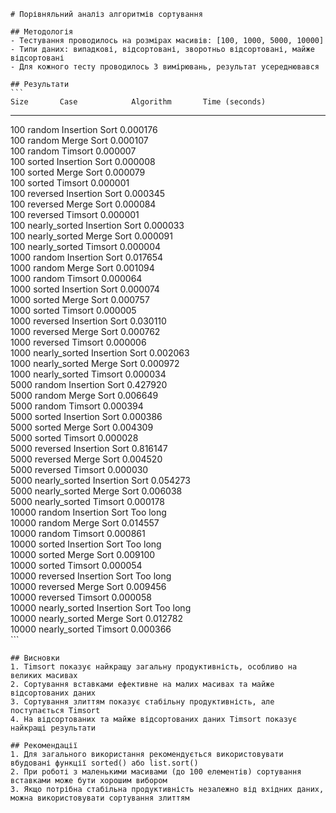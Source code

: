 
    # Порівняльний аналіз алгоритмів сортування

    ## Методологія
    - Тестування проводилось на розмірах масивів: [100, 1000, 5000, 10000]
    - Типи даних: випадкові, відсортовані, зворотньо відсортовані, майже відсортовані
    - Для кожного тесту проводилось 3 вимірювань, результат усереднювався

    ## Результати
    ```
    Size       Case            Algorithm       Time (seconds) 
-------------------------------------------------------
100        random          Insertion Sort  0.000176       
100        random          Merge Sort      0.000107       
100        random          Timsort         0.000007       
100        sorted          Insertion Sort  0.000008       
100        sorted          Merge Sort      0.000079       
100        sorted          Timsort         0.000001       
100        reversed        Insertion Sort  0.000345       
100        reversed        Merge Sort      0.000084       
100        reversed        Timsort         0.000001       
100        nearly_sorted   Insertion Sort  0.000033       
100        nearly_sorted   Merge Sort      0.000091       
100        nearly_sorted   Timsort         0.000004       
1000       random          Insertion Sort  0.017654       
1000       random          Merge Sort      0.001094       
1000       random          Timsort         0.000064       
1000       sorted          Insertion Sort  0.000074       
1000       sorted          Merge Sort      0.000757       
1000       sorted          Timsort         0.000005       
1000       reversed        Insertion Sort  0.030110       
1000       reversed        Merge Sort      0.000762       
1000       reversed        Timsort         0.000006       
1000       nearly_sorted   Insertion Sort  0.002063       
1000       nearly_sorted   Merge Sort      0.000972       
1000       nearly_sorted   Timsort         0.000034       
5000       random          Insertion Sort  0.427920       
5000       random          Merge Sort      0.006649       
5000       random          Timsort         0.000394       
5000       sorted          Insertion Sort  0.000386       
5000       sorted          Merge Sort      0.004309       
5000       sorted          Timsort         0.000028       
5000       reversed        Insertion Sort  0.816147       
5000       reversed        Merge Sort      0.004520       
5000       reversed        Timsort         0.000030       
5000       nearly_sorted   Insertion Sort  0.054273       
5000       nearly_sorted   Merge Sort      0.006038       
5000       nearly_sorted   Timsort         0.000178       
10000      random          Insertion Sort  Too long       
10000      random          Merge Sort      0.014557       
10000      random          Timsort         0.000861       
10000      sorted          Insertion Sort  Too long       
10000      sorted          Merge Sort      0.009100       
10000      sorted          Timsort         0.000054       
10000      reversed        Insertion Sort  Too long       
10000      reversed        Merge Sort      0.009456       
10000      reversed        Timsort         0.000058       
10000      nearly_sorted   Insertion Sort  Too long       
10000      nearly_sorted   Merge Sort      0.012782       
10000      nearly_sorted   Timsort         0.000366       
    ```

    ## Висновки
    1. Timsort показує найкращу загальну продуктивність, особливо на великих масивах
    2. Сортування вставками ефективне на малих масивах та майже відсортованих даних
    3. Сортування злиттям показує стабільну продуктивність, але поступається Timsort
    4. На відсортованих та майже відсортованих даних Timsort показує найкращі результати

    ## Рекомендації
    1. Для загального використання рекомендується використовувати вбудовані функції sorted() або list.sort()
    2. При роботі з маленькими масивами (до 100 елементів) сортування вставками може бути хорошим вибором
    3. Якщо потрібна стабільна продуктивність незалежно від вхідних даних, можна використовувати сортування злиттям
